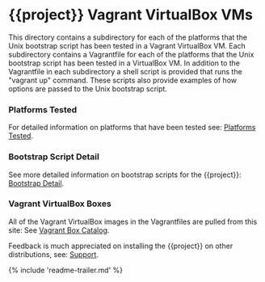 # {{project}} Vagrant VirtualBox VMs

This directory contains a subdirectory for each of the platforms that the 
Unix bootstrap script has been tested in a Vagrant VirtualBox VM.
Each subdirectory contains a Vagrantfile for each of the platforms that the 
Unix bootstrap script has been tested in a VirtualBox VM.
In addition to the Vagrantfile in each subdirectory a shell script
is provided that runs the "vagrant up" command.
These scripts also provide examples of how options are passed to the
Unix bootstrap script.

### Platforms Tested

For detailed information on platforms that have been tested see:
[Platforms Tested]({{devkit_platforms}}).

### Bootstrap Script Detail

See more detailed information on bootstrap scripts for the {{project}}:
[Bootstrap Detail]({{devkit_bootstrap}}).

### Vagrant VirtualBox Boxes

All of the Vagrant VirtualBox images in the Vagrantfiles are pulled from this site:
See [Vagrant Box Catalog](https://app.vagrantup.com/boxes/search).

Feedback is much appreciated on installing the {{project}} on other distributions,
see: [Support]({{support}}).

{% include 'readme-trailer.md' %}
